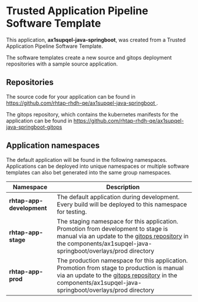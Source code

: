 # Trusted Application Pipeline Software Template

This application, **ax1supqel-java-springboot**, was created from a Trusted Application Pipeline Software Template.

The software templates create a new source and gitops deployment repositories with a sample source application. 

## Repositories

The source code for your application can be found in [https://github.com/rhtap-rhdh-qe/ax1supqel-java-springboot ](https://github.com/rhtap-rhdh-qe/ax1supqel-java-springboot ).
 
The gitops repository, which contains the kubernetes manifests for the application can be found in 
[https://github.com/rhtap-rhdh-qe/ax1supqel-java-springboot-gitops ](https://github.com/rhtap-rhdh-qe/ax1supqel-java-springboot-gitops ) 

## Application namespaces 

The default application will be found in the following namespaces. Applications can be deployed into unique namespaces or multiple software templates can also bet generated into the same group namespaces.  

|  Namespace   |  Description   |  
| -------- | -------- |   
| **rhtap-app-development** | The default application during development. Every build will be deployed to this namespace for testing. | 
| **rhtap-app-stage** | The staging namespace for this application. Promotion from development to stage is manual via an update to the [gitops repository](https://github.com/rhtap-rhdh-qe/ax1supqel-java-springboot-gitops ) in the components/ax1supqel-java-springboot/overlays/prod directory |  
| **rhtap-app-prod** | The production namespace for this application. Promotion from stage to production is manual via an update to the [gitops repository](https://github.com/rhtap-rhdh-qe/ax1supqel-java-springboot-gitops ) in the components/ax1supqel-java-springboot/overlays/prod directory | 